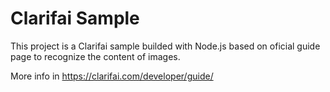 # Clarifai Sample
This project is a Clarifai sample builded with Node.js based on oficial guide page to recognize the content of images.

More info in https://clarifai.com/developer/guide/
